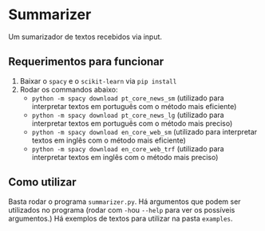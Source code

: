 # Summarizer

Um sumarizador de textos recebidos via input.

## Requerimentos para funcionar

1) Baixar o `spacy` e o `scikit-learn` via `pip install`
2) Rodar os commandos abaixo:
    - `python -m spacy download pt_core_news_sm` (utilizado para interpretar textos em português com o método mais eficiente)
    - `python -m spacy download pt_core_news_lg` (utilizado para interpretar textos em português com o método mais preciso)
    - `python -m spacy download en_core_web_sm` (utilizado para interpretar textos em inglês com o método mais eficiente)
    - `python -m spacy download en_core_web_trf` (utilizado para interpretar textos em inglês com o método mais preciso)

## Como utilizar

Basta rodar o programa `summarizer.py`. Há argumentos que podem ser utilizados no programa (rodar com `-h`ou `--help` para ver os possíveis argumentos.)
Há exemplos de textos para utilizar na pasta `examples`.
